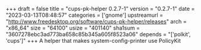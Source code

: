 +++
draft = false
title = "cups-pk-helper 0.2.7-1"
version = "0.2.7-1"
date = "2023-03-13T08:48:57"
categories = ['gnome']
upstreamurl = "http://www.freedesktop.org/software/cups-pk-helper/releases"
arch = "x86_64"
size = "64100"
usize = "401140"
sha1sum = "3607278ebc3ad773ba658c85b345a605f8523a06"
depends = "['polkit', 'cups']"
+++
A helper that makes system-config-printer use PolicyKit